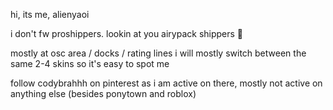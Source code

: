 hi, its me, alienyaoi

i don't fw proshippers. lookin at you airypack shippers 🙏

mostly at osc area / docks / rating lines
i will mostly switch between the same 2-4 skins so it's easy to spot me

follow codybrahhh on pinterest as i am active on there, mostly not active on anything else (besides ponytown and roblox)
